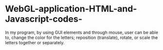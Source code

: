 # WebGL-application-HTML-and-Javascript-codes-
In my program, by using GUI elements and through mouse, user can be able to, change the color for the letters; reposition (translate), rotate, or scale the letters together or separately.
